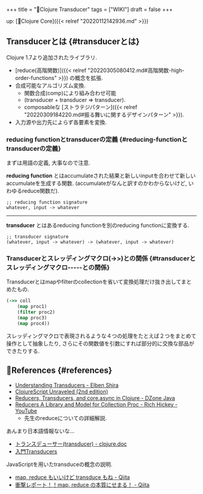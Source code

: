 +++
title = "📝Clojure Transducer"
tags = ["WIKI"]
draft = false
+++

up: [📂Clojure Core]({{< relref "20220112142936.md" >}})


## Transducerとは {#transducerとは}

Clojure 1.7より追加されたライブラリ.

-   [reduce(高階関数)]({{< relref "20220305080412.md#高階関数-high-order-functions" >}}) の概念を拡張.
-   合成可能なアルゴリズム変換.
    -   関数合成(comp)により組み合わせ可能
    -   (transducer + transducer =&gt; transducer).
    -   composableな [ストラテジパターン]({{< relref "20220309184220.md#振る舞いに関するデザインパターン" >}}).
-   入力源や出力先によらず各要素を変換.


### reducing functionとtransducerの定義 {#reducing-functionとtransducerの定義}

まずは用語の定義, 大事なので注意.

**reducing function** とはaccumulateされた結果と新しいinputを合わせて新しいaccumulateを生成する関数. (accumulateがなんと訳すのかわからないけど, いわゆるreduce関数だ).

```text
;; reducing function signature
whatever, input -> whatever
```

---

**transducer** とはあるreducing functionを別のreducing functionに変換する.

```text
;; transducer signature
(whatever, input -> whatever) -> (whatever, input -> whatever)
```


### Transducerとスレッディングマクロ(-&gt;&gt;)との関係 {#transducerとスレッディングマクロ-----との関係}

Transducerとはmapやfilterのcollectionを省いて変換処理だけ抜き出してまとめたもの.

```clojure
(->> coll
    (map proc1)
    (filter proc2)
    (map proc3)
    (map proc4))
```

スレッディングマクロで表現されるような４つの処理をたとえば２つをまとめて操作として抽象したり, さらにその関数値を引数にすれば部分的に交換な部品ができたりする.


## 🔗References {#references}

-   [Understanding Transducers - Elben Shira](http://elbenshira.com/blog/understanding-transducers/)
-   [ClojureScript Unraveled (2nd edition)](https://funcool.github.io/clojurescript-unraveled/#transducers)
-   [Reducers, Transducers, and core.async in Clojure - DZone Java](https://dzone.com/articles/reducers-transducers-and-coreasync-in-clojure)
-   [Reducers A Library and Model for Collection Proc - Rich Hickey - YouTube](https://www.youtube.com/watch?v=IjB-IOwGrGE)
    -   先生のreduceについての詳細解説.

あんまり日本語情報ないな...

-   [トランスデューサー(transducer) - clojure.doc](https://japan-clojurians.github.io/clojure-site-ja/reference/transducers)
-   [入門Transducers](https://www.slideshare.net/sohta/transducer-49916070)

JavaScriptを用いたtransduceの概念の説明.

-   [map, reduce もいいけど transduce もね - Qiita](https://qiita.com/41semicolon/items/666a3ff1c226828ecdb2)
-   [衝撃レポート！！map, reduce の本質にせまる！ - Qiita](https://qiita.com/41semicolon/items/7f31297dd104f97c61b0)
